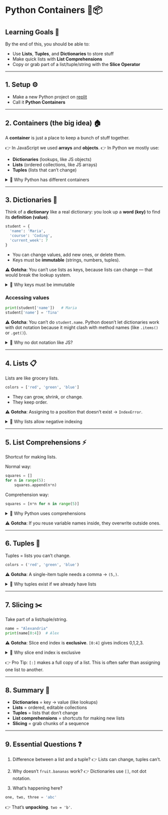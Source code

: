 # Python Containers 🐍📦

## Learning Goals 🎯

By the end of this, you should be able to:

* Use **Lists**, **Tuples**, and **Dictionaries** to store stuff
* Make quick lists with **List Comprehensions**
* Copy or grab part of a list/tuple/string with the **Slice Operator**

---

## 1. Setup ⚙️

* Make a new Python project on [replit](https://replit.com/)
* Call it **Python Containers**

---

## 2. Containers (the big idea) 🏠

A **container** is just a place to keep a bunch of stuff together.

👉 In JavaScript we used **arrays** and **objects**.
👉 In Python we mostly use:

* **Dictionaries** (lookups, like JS objects)
* **Lists** (ordered collections, like JS arrays)
* **Tuples** (lists that can’t change)

<details>
<summary>🔎 Why Python has different containers</summary>
<hr>

Python splits containers into different “jobs”:

* **Lists** are best for ordered stuff that changes (like a to-do list).
* **Tuples** are for fixed stuff that shouldn’t change (like RGB color values).
* **Dictionaries** are for lookups, like a real dictionary (word → meaning).

This separation keeps your code **clearer** and lets Python **optimize performance** (tuples are faster because they never change).

</hr>
</details>

---

## 3. Dictionaries 📖

Think of a **dictionary** like a real dictionary: you look up a **word (key)** to find its **definition (value)**.

```python
student = {
  'name': 'Maria',
  'course': 'Coding',
  'current_week': 7
}
```

* You can change values, add new ones, or delete them.
* Keys must be **immutable** (strings, numbers, tuples).

⚠️ **Gotcha**: You can’t use lists as keys, because lists can change — that would break the lookup system.

<details>
<summary>🔎 Why keys must be immutable</summary>
<hr>

Imagine if you used a list as a key:

```python
my_dict = {[1,2]: "hello"}  # ❌
```

If you later changed that list to `[1,3]`, Python wouldn’t know where to find the value anymore. That’s why only unchangeable types (strings, numbers, tuples) are allowed.

</hr>
</details>

### Accessing values

```python
print(student['name'])   # Maria
student['name'] = 'Tina'
```

⚠️ **Gotcha**: You can’t do `student.name`. Python doesn’t let dictionaries work with dot notation because it might clash with method names (like `.items()` or `.get()`).

<details>
<summary>🔎 Why no dot notation like JS?</summary>
<hr>

In JavaScript, objects are very flexible — properties and methods live in the same space, so `obj.name` is fine.

In Python, dictionary methods (like `.get()` and `.items()`) could be confused with keys. Example:

```python
student = {"items": "something"}
print(student.items)  # Uh oh! method or data?
```

Square brackets make it unambiguous.

</hr>
</details>

---

## 4. Lists 📋

Lists are like grocery lists.

```python
colors = ['red', 'green', 'blue']
```

* They can grow, shrink, or change.
* They keep order.

⚠️ **Gotcha**: Assigning to a position that doesn’t exist → `IndexError`.

<details>
<summary>🔎 Why lists allow negative indexing</summary>
<hr>

Python made `colors[-1]` mean “last item” so you don’t have to type:

```python
colors[len(colors)-1]
```

It’s shorter and easier for beginners. Negative indexing also matches how people think of “counting from the end.”

</hr>
</details>

---

## 5. List Comprehensions ⚡

Shortcut for making lists.

Normal way:

```python
squares = []
for n in range(5):
    squares.append(n*n)
```

Comprehension way:

```python
squares = [n*n for n in range(5)]
```

<details>
<summary>🔎 Why Python uses comprehensions</summary>
<hr>

Python is built around the idea of **readable, expressive code**. A comprehension is like saying:

> “I want `n*n` for each `n` in my list.”

It matches how you’d explain it in English and makes code shorter without losing clarity.

</hr>
</details>

⚠️ **Gotcha**: If you reuse variable names inside, they overwrite outside ones.

---

## 6. Tuples 🎁

Tuples = lists you can’t change.

```python
colors = ('red', 'green', 'blue')
```

⚠️ **Gotcha**: A single-item tuple needs a comma → `(5,)`.

<details>
<summary>🔎 Why tuples exist if we already have lists</summary>
<hr>

* Tuples are **faster** because Python doesn’t have to worry about changes.
* They’re **safer**: data can’t be accidentally changed.
* They can be used as **dictionary keys**, unlike lists.

Think of them like a **locked box** versus a list, which is a **backpack you can add/remove from anytime**.

</hr>
</details>

---

## 7. Slicing ✂️

Take part of a list/tuple/string.

```python
name = "Alexandria"
print(name[0:4])  # Alex
```

⚠️ **Gotcha**: Slice end index is **exclusive**. `[0:4]` gives indices 0,1,2,3.

<details>
<summary>🔎 Why slice end index is exclusive</summary>
<hr>

This makes it easy to see how big your slice is:

```python
letters[2:5]  # has 3 items (5-2 = 3)
```

It also plays nice with zero-based indexing and loops.

</hr>
</details>

👉 Pro Tip: `[:]` makes a full copy of a list. This is often safer than assigning one list to another.

---

## 8. Summary 📝

* **Dictionaries** = key → value (like lookups)
* **Lists** = ordered, editable collections
* **Tuples** = lists that don’t change
* **List comprehensions** = shortcuts for making new lists
* **Slicing** = grab chunks of a sequence

---

## 9. Essential Questions ❓

1. Difference between a list and a tuple?
   👉 Lists can change, tuples can’t.

2. Why doesn’t `fruit.bananas` work?
   👉 Dictionaries use `[]`, not dot notation.

3. What’s happening here?

```python
one, two, three = 'abc'
```

👉 That’s **unpacking**. `two = 'b'`.
